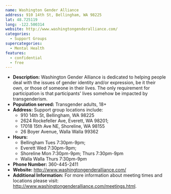 ```yaml
---
name: Washington Gender Alliance
address: 910 14th St, Bellingham, WA 98225
lat: 48.725119
long: -122.500314
website: http://www.washingtongenderalliance.com/
categories:
  - Support Groups
supercategories:
  - Mental Health
features:
  - confidential
  - free
---
```

- **Description:** Washington Gender Alliance is dedicated to helping people deal with the issues of gender identity and/or expression, be it their own, or those of someone in their lives. The only requirement for participation is that participants' lives somehow be impacted by transgenderism.
- **Population served:** Transgender adults, 18+ 
- **Address:** Support group locations include:
   - 910 14th St, Bellingham, WA 98225
   - 2624 Rockefeller Ave, Everett, WA 98201;
   - 17018 15th Ave NE, Shoreline, WA 98155
   - 26 Boyer Avenue, Walla Walla 99362
- **Hours:** 
  - Bellingham Tues 7:30pm-9pm; 
  - Everett Wed 7:30pm-9pm; 
  - Shoreline Mon 7:30pm-9pm; Thurs 7:30pm-9pm
  - Walla Walla Thurs 7:30pm-9pm
- **Phone Number:** 360-445-2411
- **Website:** <http://www.washingtongenderalliance.com/>
- **Additional Information:** For more information about meeting times and locations please visit: <http://www.washingtongenderalliance.com/meetings.html>. 
